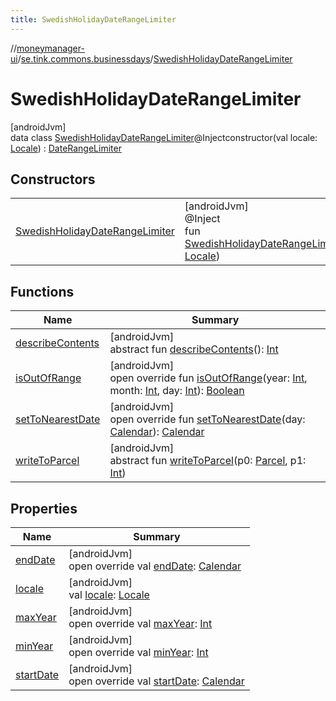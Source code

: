 ```yaml
---
title: SwedishHolidayDateRangeLimiter
---
```

//[moneymanager-ui](../../../index.html)/[se.tink.commons.businessdays](../index.html)/[SwedishHolidayDateRangeLimiter](index.html)



# SwedishHolidayDateRangeLimiter



[androidJvm]\
data class [SwedishHolidayDateRangeLimiter](index.html)@Injectconstructor(val locale: [Locale](https://developer.android.com/reference/kotlin/java/util/Locale.html)) : [DateRangeLimiter](../-date-range-limiter/index.html)



## Constructors


| | |
|---|---|
| [SwedishHolidayDateRangeLimiter](-swedish-holiday-date-range-limiter.html) | [androidJvm]<br>@Inject<br>fun [SwedishHolidayDateRangeLimiter](-swedish-holiday-date-range-limiter.html)(locale: [Locale](https://developer.android.com/reference/kotlin/java/util/Locale.html)) |


## Functions


| Name | Summary |
|---|---|
| [describeContents](../../com.tink.service.provider/-provider-filter/index.html#-1578325224%2FFunctions%2F1000845458) | [androidJvm]<br>abstract fun [describeContents](../../com.tink.service.provider/-provider-filter/index.html#-1578325224%2FFunctions%2F1000845458)(): [Int](https://kotlinlang.org/api/latest/jvm/stdlib/kotlin/-int/index.html) |
| [isOutOfRange](is-out-of-range.html) | [androidJvm]<br>open override fun [isOutOfRange](is-out-of-range.html)(year: [Int](https://kotlinlang.org/api/latest/jvm/stdlib/kotlin/-int/index.html), month: [Int](https://kotlinlang.org/api/latest/jvm/stdlib/kotlin/-int/index.html), day: [Int](https://kotlinlang.org/api/latest/jvm/stdlib/kotlin/-int/index.html)): [Boolean](https://kotlinlang.org/api/latest/jvm/stdlib/kotlin/-boolean/index.html) |
| [setToNearestDate](set-to-nearest-date.html) | [androidJvm]<br>open override fun [setToNearestDate](set-to-nearest-date.html)(day: [Calendar](https://developer.android.com/reference/kotlin/java/util/Calendar.html)): [Calendar](https://developer.android.com/reference/kotlin/java/util/Calendar.html) |
| [writeToParcel](../../com.tink.service.provider/-provider-filter/index.html#-1754457655%2FFunctions%2F1000845458) | [androidJvm]<br>abstract fun [writeToParcel](../../com.tink.service.provider/-provider-filter/index.html#-1754457655%2FFunctions%2F1000845458)(p0: [Parcel](https://developer.android.com/reference/kotlin/android/os/Parcel.html), p1: [Int](https://kotlinlang.org/api/latest/jvm/stdlib/kotlin/-int/index.html)) |


## Properties


| Name | Summary |
|---|---|
| [endDate](end-date.html) | [androidJvm]<br>open override val [endDate](end-date.html): [Calendar](https://developer.android.com/reference/kotlin/java/util/Calendar.html) |
| [locale](locale.html) | [androidJvm]<br>val [locale](locale.html): [Locale](https://developer.android.com/reference/kotlin/java/util/Locale.html) |
| [maxYear](max-year.html) | [androidJvm]<br>open override val [maxYear](max-year.html): [Int](https://kotlinlang.org/api/latest/jvm/stdlib/kotlin/-int/index.html) |
| [minYear](min-year.html) | [androidJvm]<br>open override val [minYear](min-year.html): [Int](https://kotlinlang.org/api/latest/jvm/stdlib/kotlin/-int/index.html) |
| [startDate](start-date.html) | [androidJvm]<br>open override val [startDate](start-date.html): [Calendar](https://developer.android.com/reference/kotlin/java/util/Calendar.html) |


